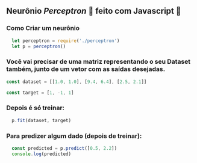 ## Neurônio ***Perceptron*** 🧠 feito com Javascript 💛

### Como Criar um neurônio
```javascript 
  let perceptron = require('./perceptron')
  let p = perceptron()
```
### Você vai precisar de uma matriz representando o seu Dataset também, junto de um vetor com as saídas desejadas.
```javascript 
const dataset = [[1.0, 1.0], [9.4, 6.4], [2.5, 2.1]]

const target = [1, -1, 1]
```

### Depois é só treinar:
```javascript
  p.fit(dataset, target)
```

### Para predizer algum dado (depois de treinar):
```javascript 
  const predicted = p.predict([0.5, 2.2])
  console.log(predicted)
```